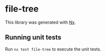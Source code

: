 # file-tree

This library was generated with [Nx](https://nx.dev).

## Running unit tests

Run `nx test file-tree` to execute the unit tests.
